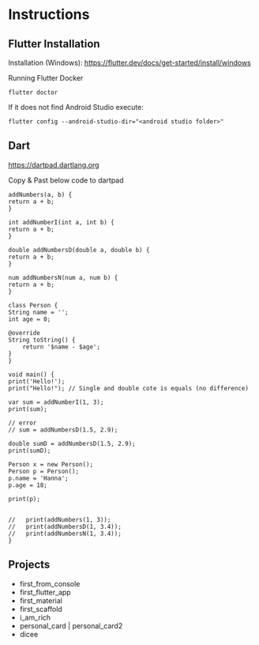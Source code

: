 # Instructions

## Flutter Installation

Installation (Windows): https://flutter.dev/docs/get-started/install/windows

Running Flutter Docker

    flutter doctor

If it does not find Android Studio execute:

    flutter config --android-studio-dir="<android studio folder>"

## Dart

https://dartpad.dartlang.org

Copy & Past below code to dartpad

    addNumbers(a, b) {
    return a + b;
    }

    int addNumberI(int a, int b) {
    return a + b;
    }

    double addNumbersD(double a, double b) {
    return a + b;
    }

    num addNumbersN(num a, num b) {
    return a + b;
    }

    class Person {
    String name = '';
    int age = 0;
    
    @override
    String toString() {
        return '$name - $age';
    }
    }

    void main() {
    print('Hello!');
    print("Hello!"); // Single and double cote is equals (no difference)
    
    var sum = addNumberI(1, 3);
    print(sum);
    
    // error
    // sum = addNumbersD(1.5, 2.9);

    double sumD = addNumbersD(1.5, 2.9);
    print(sumD);
    
    Person x = new Person();
    Person p = Person();
    p.name = 'Hanna';
    p.age = 18;
    
    print(p);
    
    
    //   print(addNumbers(1, 3));  
    //   print(addNumbersD(1, 3.4));
    //   print(addNumbersN(1, 3.4));
    }

## Projects

- first_from_console
- first_flutter_app
- first_material
- first_scaffold
- i_am_rich
- personal_card | personal_card2
- dicee